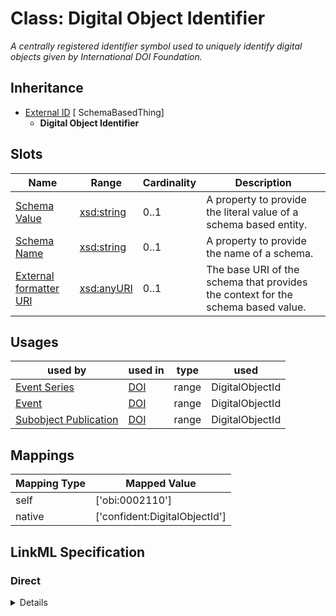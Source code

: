 # Class: Digital Object Identifier
_A centrally registered identifier symbol used to uniquely identify digital objects given by International DOI Foundation._







## Inheritance
* [External ID](ExternalIdentifier.md) [ SchemaBasedThing]
    * **Digital Object Identifier**



## Slots

| Name | Range | Cardinality | Description  | 
| ---  | --- | --- | --- | 
| [Schema Value](schema_value.md) | [xsd:string](http://www.w3.org/2001/XMLSchema#string) | 0..1 | A property to provide the literal value of a schema based entity.  | 
| [Schema Name](schema_name.md) | [xsd:string](http://www.w3.org/2001/XMLSchema#string) | 0..1 | A property to provide the name of a schema.  | 
| [External formatter URI](schema_base_uri.md) | [xsd:anyURI](http://www.w3.org/2001/XMLSchema#anyURI) | 0..1 | The base URI of the schema that provides the context for the schema based value.  | 


## Usages


| used by | used in | type | used |
| ---  | --- | --- | --- |
| [Event Series](EventSeries.md) | [DOI](has_doi.md) | range | DigitalObjectId |
| [Event](Event.md) | [DOI](has_doi.md) | range | DigitalObjectId |
| [Subobject Publication](Publication.md) | [DOI](has_doi.md) | range | DigitalObjectId |












## Mappings

| Mapping Type | Mapped Value |
| ---  | ---  |
| self | ['obi:0002110'] |
| native | ['confident:DigitalObjectId'] |


## LinkML Specification

<!-- TODO: investigate https://stackoverflow.com/questions/37606292/how-to-create-tabbed-code-blocks-in-mkdocs-or-sphinx -->

### Direct

<details>
```yaml
name: DigitalObjectId
description: A centrally registered identifier symbol used to uniquely identify digital
  objects given by International DOI Foundation.
title: Digital Object Identifier
from_schema: https://raw.githubusercontent.com/TIBHannover/ConfIDent_schema/main/src/linkml/ConfIDent_schema.yaml
is_a: ExternalIdentifier
slot_usage:
  schema_name:
    name: schema_name
    ifabsent: string(DOI)
  schema_base_uri:
    name: schema_base_uri
    ifabsent: uri(https://doi.org/)
class_uri: obi:0002110

```
</details>

### Induced

<details>
```yaml
name: DigitalObjectId
description: A centrally registered identifier symbol used to uniquely identify digital
  objects given by International DOI Foundation.
title: Digital Object Identifier
from_schema: https://raw.githubusercontent.com/TIBHannover/ConfIDent_schema/main/src/linkml/ConfIDent_schema.yaml
is_a: ExternalIdentifier
slot_usage:
  schema_name:
    name: schema_name
    ifabsent: string(DOI)
  schema_base_uri:
    name: schema_base_uri
    ifabsent: uri(https://doi.org/)
attributes:
  schema_value:
    name: schema_value
    description: A property to provide the literal value of a schema based entity.
    title: Schema Value
    from_schema: https://raw.githubusercontent.com/TIBHannover/ConfIDent_schema/main/src/linkml/ConfIDent_schema.yaml
    alias: schema_value
    owner: DigitalObjectId
    range: string
  schema_name:
    name: schema_name
    description: A property to provide the name of a schema.
    title: Schema Name
    from_schema: https://raw.githubusercontent.com/TIBHannover/ConfIDent_schema/main/src/linkml/ConfIDent_schema.yaml
    ifabsent: string(DOI)
    alias: schema_name
    owner: DigitalObjectId
    range: string
  schema_base_uri:
    name: schema_base_uri
    description: The base URI of the schema that provides the context for the schema
      based value.
    title: External formatter URI
    from_schema: https://raw.githubusercontent.com/TIBHannover/ConfIDent_schema/main/src/linkml/ConfIDent_schema.yaml
    ifabsent: uri(https://doi.org/)
    alias: schema_base_uri
    owner: DigitalObjectId
    range: uriorcurie
class_uri: obi:0002110

```
</details>